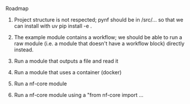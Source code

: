 Roadmap 

1. Project structure is not respected; pynf should be in /src/... so that we can install with uv pip install -e .

2. The example module contains a workflow; we should be able to run a raw module (i.e. a module that doesn't have a workflow block) directly instead.

3. Run a module that outputs a file and read it 

4. Run a module that uses a container (docker) 

5. Run a nf-core module 

6. Run a nf-core module using a "from nf-core import ...

  

